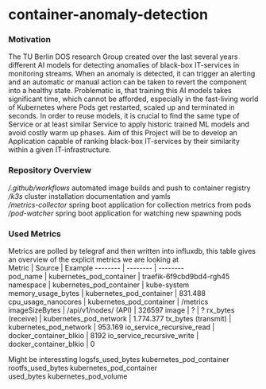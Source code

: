 # container-anomaly-detection
### Motivation
The TU Berlin DOS research Group created over the last several years different AI models for detecting anomalies of black-box IT-services in monitoring streams. When an anomaly is detected, it can trigger an alerting and an automatic or manual action can be taken to revert the component into a healthy state. Problematic is, that training this AI models takes significant time, which cannot be afforded, especially in the fast-living world of Kubernetes where Pods get restarted, scaled up and terminated in seconds. In order to reuse models, it is crucial to find the same type of Service or at least similar Service to apply historic trained ML models and avoid costly warm up phases. Aim of this Project will be to develop an Application capable of ranking black-box IT-services by their similarity within a given IT-infrastructure.
### Repository Overview
*/.github/workflows* automated image builds and push to container registry  
*/k3s*               cluster installation documentation and yamls  
*/metrics-collector* spring boot application for collection metrics from pods    
*/pod-watcher*       spring boot application for watching new spawning pods 
### Used Metrics
Metrics are polled by telegraf and then written into influxdb, this table gives an overview of the explicit metrics we are looking at  
Metric | Source | Example
-------- | --------  | --------  
pod_name   |  kubernetes_pod_container  | traefik-6f9cbd9bd4-rgh45
namespace   | kubernetes_pod_container  | kube-system
memory_usage_bytes   | kubernetes_pod_container | 831.488
cpu_usage_nanocores   | kubernetes_pod_container   | /metrics
imageSizeBytes   |  /api/v1/nodes/ (API)  | 326597
image   | ? | ?
rx_bytes (receive)   | kubernetes_pod_network | 1.774.377
tx_bytes (transmit)   | kubernetes_pod_network | 953.169
io_service_recursive_read   | docker_container_blkio | 8192
io_service_recursive_write   | docker_container_blkio | 0

Might be interessting
logsfs_used_bytes kubernetes_pod_container  
rootfs_used_bytes kubernetes_pod_container  
used_bytes kubernetes_pod_volume  
